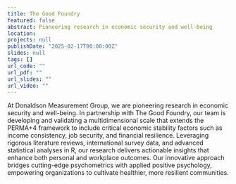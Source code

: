 ```yaml
---
title: The Good Foundry
featured: false
abstract: Pioneering research in economic security and well-being
location: 
projects: null
publishDate: "2025-02-17T00:00:00Z"
slides: null
tags: []
url_code: ""
url_pdf: ""
url_slides: ""
url_video: ""
---
```


At Donaldson Measurement Group, we are pioneering research in economic security and well-being. In partnership with The Good Foundry, our team is developing and validating a multidimensional scale that extends the PERMA+4 framework to include critical economic stability factors such as income consistency, job security, and financial resilience. Leveraging rigorous literature reviews, international survey data, and advanced statistical analyses in R, our research delivers actionable insights that enhance both personal and workplace outcomes. Our innovative approach bridges cutting-edge psychometrics with applied positive psychology, empowering organizations to cultivate healthier, more resilient communities.
